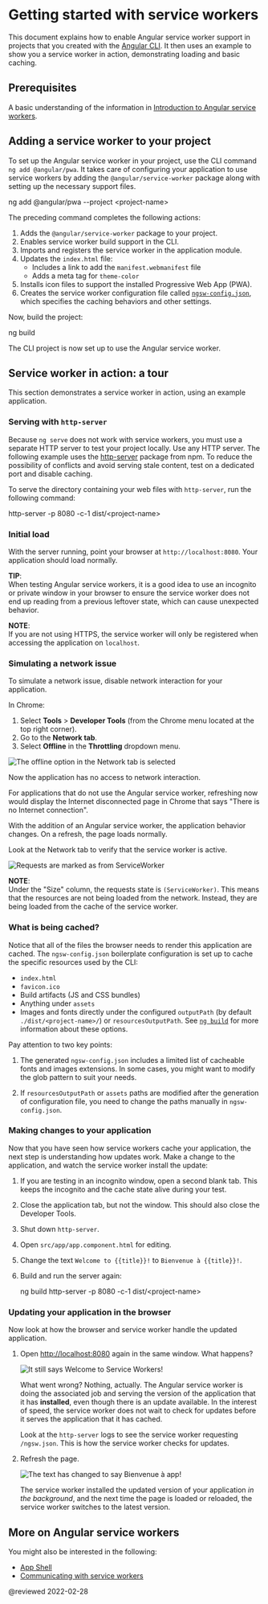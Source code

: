 # Getting started with service workers

This document explains how to enable Angular service worker support in projects that you created with the [Angular CLI](cli).
It then uses an example to show you a service worker in action, demonstrating loading and basic caching.

## Prerequisites

A basic understanding of the information in [Introduction to Angular service workers](guide/service-worker-intro).

## Adding a service worker to your project

To set up the Angular service worker in your project, use the CLI command `ng add @angular/pwa`.
It takes care of configuring your application to use service workers by adding the `@angular/service-worker` package along
with setting up the necessary support files.

<code-example format="shell" language="shell">

ng add @angular/pwa --project &lt;project-name&gt;

</code-example>

The preceding command completes the following actions:

1.  Adds the `@angular/service-worker` package to your project.
1.  Enables service worker build support in the CLI.
1.  Imports and registers the service worker in the application module.
1.  Updates the `index.html` file:
    *   Includes a link to add the `manifest.webmanifest` file
    *   Adds a meta tag for `theme-color`
1.  Installs icon files to support the installed Progressive Web App \(PWA\).
1.  Creates the service worker configuration file called [`ngsw-config.json`](guide/service-worker-config), which specifies the caching behaviors and other settings.

 Now, build the project:

<code-example format="shell" language="shell">

ng build

</code-example>

The CLI project is now set up to use the Angular service worker.

## Service worker in action: a tour

This section demonstrates a service worker in action,
using an example application.

### Serving with `http-server`

Because `ng serve` does not work with service workers, you must use a separate HTTP server to test your project locally.
Use any HTTP server.
The following example uses the [http-server](https://www.npmjs.com/package/http-server) package from npm.
To reduce the possibility of conflicts and avoid serving stale content, test on a dedicated port and disable caching.

To serve the directory containing your web files with `http-server`, run the following command:

<code-example format="shell" language="shell">

http-server -p 8080 -c-1 dist/&lt;project-name&gt;

</code-example>

### Initial load

With the server running, point your browser at `http://localhost:8080`.
Your application should load normally.

<div class="alert is-helpful">

**TIP**: <br />
When testing Angular service workers, it is a good idea to use an incognito or private window in your browser to ensure the service worker does not end up reading from a previous leftover state, which can cause unexpected behavior.

</div>

<div class="alert is-helpful">

**NOTE**: <br />
If you are not using HTTPS, the service worker will only be registered when accessing the application on `localhost`.

</div>

### Simulating a network issue

To simulate a network issue, disable network interaction for your application.

In Chrome:

1.  Select **Tools** &gt; **Developer Tools** \(from the Chrome menu located at the top right corner\).
1.  Go to the **Network tab**.
1.  Select **Offline** in the **Throttling** dropdown menu.

<div class="lightbox">

<img alt="The offline option in the Network tab is selected" src="generated/images/guide/service-worker/offline-option.png">

</div>

Now the application has no access to network interaction.

For applications that do not use the Angular service worker, refreshing now would display the Internet disconnected page in Chrome that says "There is no Internet connection".

With the addition of an Angular service worker, the application behavior changes.
On a refresh, the page loads normally.

Look at the Network tab to verify that the service worker is active.

<div class="lightbox">

<img alt="Requests are marked as from ServiceWorker" src="generated/images/guide/service-worker/sw-active.png">

</div>

<div class="alert is-helpful">

**NOTE**: <br />
Under the "Size" column, the requests state is `(ServiceWorker)`.
This means that the resources are not being loaded from the network.
Instead, they are being loaded from the cache of the service worker.

</div>

### What is being cached?

Notice that all of the files the browser needs to render this application are cached.
The `ngsw-config.json` boilerplate configuration is set up to cache the specific resources used by the CLI:

*   `index.html`
*   `favicon.ico`
*   Build artifacts \(JS and CSS bundles\)
*   Anything under `assets`
*   Images and fonts directly under the configured `outputPath` \(by default `./dist/<project-name>/`\) or `resourcesOutputPath`.
    See [`ng build`](cli/build) for more information about these options.

<div class="alert is-important">

Pay attention to two key points:

1.  The generated `ngsw-config.json` includes a limited list of cacheable fonts and images extensions.
    In some cases, you might want to modify the glob pattern to suit your needs.

1.  If `resourcesOutputPath` or `assets` paths are modified after the generation of configuration file, you need to change the paths manually in `ngsw-config.json`.

</div>

### Making changes to your application

Now that you have seen how service workers cache your application, the next step is understanding how updates work.
Make a change to the application, and watch the service worker install the update:

1.  If you are testing in an incognito window, open a second blank tab.
    This keeps the incognito and the cache state alive during your test.

1.  Close the application tab, but not the window.
    This should also close the Developer Tools.

1.  Shut down `http-server`.
1.  Open `src/app/app.component.html` for editing.
1.  Change the text `Welcome to {{title}}!` to `Bienvenue à {{title}}!`.
1.  Build and run the server again:

    <code-example format="shell" language="shell">

    ng build
    http-server -p 8080 -c-1 dist/&lt;project-name&gt;

    </code-example>

### Updating your application in the browser

Now look at how the browser and service worker handle the updated application.

1.  Open [http://localhost:8080](http://localhost:8080) again in the same window.
    What happens?

    <div class="lightbox">

    <img alt="It still says Welcome to Service Workers!" src="generated/images/guide/service-worker/welcome-msg-en.png">

    </div>

    What went wrong?
    Nothing, actually.
    The Angular service worker is doing the associated job and serving the version of the application that it has **installed**, even though there is an update available.
    In the interest of speed, the service worker does not wait to check for updates before it serves the application that it has cached.

    Look at the `http-server` logs to see the service worker requesting `/ngsw.json`.
    This is how the service worker checks for updates.

1.  Refresh the page.

    <div class="lightbox">

    <img alt="The text has changed to say Bienvenue à app!" src="generated/images/guide/service-worker/welcome-msg-fr.png">

    </div>

    The service worker installed the updated version of your application *in the background*, and the next time the page is loaded or reloaded, the service worker switches to the latest version.

## More on Angular service workers

You might also be interested in the following:

*   [App Shell](guide/app-shell)
*   [Communicating with service workers](guide/service-worker-communications)

<!-- links -->

<!-- external links -->

<!-- end links -->

@reviewed 2022-02-28
